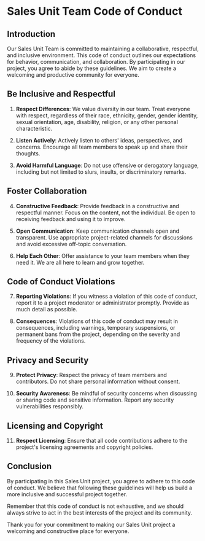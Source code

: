 # Sales Unit Team Code of Conduct

## Introduction

Our Sales Unit Team is committed to maintaining a collaborative, respectful, and inclusive environment. This code of conduct outlines our expectations for behavior, communication, and collaboration. By participating in our project, you agree to abide by these guidelines. We aim to create a welcoming and productive community for everyone.

## Be Inclusive and Respectful

1. **Respect Differences**: We value diversity in our team. Treat everyone with respect, regardless of their race, ethnicity, gender, gender identity, sexual orientation, age, disability, religion, or any other personal characteristic.

2. **Listen Actively**: Actively listen to others' ideas, perspectives, and concerns. Encourage all team members to speak up and share their thoughts.

3. **Avoid Harmful Language**: Do not use offensive or derogatory language, including but not limited to slurs, insults, or discriminatory remarks.

## Foster Collaboration

4. **Constructive Feedback**: Provide feedback in a constructive and respectful manner. Focus on the content, not the individual. Be open to receiving feedback and using it to improve.

5. **Open Communication**: Keep communication channels open and transparent. Use appropriate project-related channels for discussions and avoid excessive off-topic conversation.

6. **Help Each Other**: Offer assistance to your team members when they need it. We are all here to learn and grow together.

## Code of Conduct Violations

7. **Reporting Violations**: If you witness a violation of this code of conduct, report it to a project moderator or administrator promptly. Provide as much detail as possible.

8. **Consequences**: Violations of this code of conduct may result in consequences, including warnings, temporary suspensions, or permanent bans from the project, depending on the severity and frequency of the violations.

## Privacy and Security

9. **Protect Privacy**: Respect the privacy of team members and contributors. Do not share personal information without consent.

10. **Security Awareness**: Be mindful of security concerns when discussing or sharing code and sensitive information. Report any security vulnerabilities responsibly.

## Licensing and Copyright

11. **Respect Licensing**: Ensure that all code contributions adhere to the project's licensing agreements and copyright policies.

## Conclusion

By participating in this Sales Unit project, you agree to adhere to this code of conduct. We believe that following these guidelines will help us build a more inclusive and successful project together.

Remember that this code of conduct is not exhaustive, and we should always strive to act in the best interests of the project and its community.

Thank you for your commitment to making our Sales Unit project a welcoming and constructive place for everyone.
